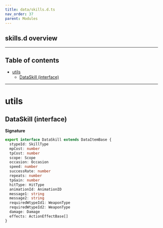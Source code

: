 ```yaml
---
title: data/skills.d.ts
nav_order: 37
parent: Modules
---
```


## skills.d overview

---

<h2 class="text-delta">Table of contents</h2>

- [utils](#utils)
  - [DataSkill (interface)](#dataskill-interface)

---

# utils

## DataSkill (interface)

**Signature**

```ts
export interface DataSkill extends DataItemBase {
  stypeId: SkillType
  mpCost: number
  tpCost: number
  scope: Scope
  occasion: Occasion
  speed: number
  successRate: number
  repeats: number
  tpGain: number
  hitType: HitType
  animationId: AnimationID
  message1: string
  message2: string
  requiredWtypeId1: WeaponType
  requiredWtypeId2: WeaponType
  damage: Damage
  effects: ActionEffectBase[]
}
```
